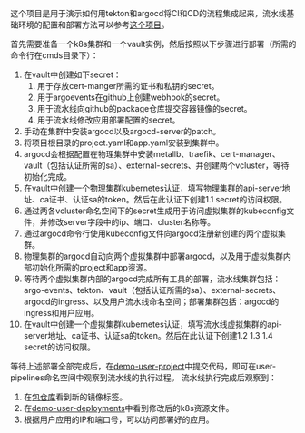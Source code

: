 这个项目是用于演示如何用tekton和argocd将CI和CD的流程集成起来，流水线基础环境的配置和部署方法可以参考[这个项目](https://github.com/lanbingcloud/demo-pipeline-argoevents-tekton)。

首先需要准备一个k8s集群和一个vault实例，然后按照以下步骤进行部署（所需的命令行在cmds目录下）：

1. 在vault中创建如下secret：
   1) 用于存放cert-manger所需的证书和私钥的secret。
   2) 用于argoevents在github上创建webhook的secret。
   3) 用于流水线向github的package仓库提交容器镜像的secret。
   4) 用于流水线修改应用部署配置的secret。
2. 手动在集群中安装argocd以及argocd-server的patch。
3. 将项目根目录的project.yaml和app.yaml安装到集群中。
4. argocd会根据配置在物理集群中安装metallb、traefik、cert-manager、vault（包括认证所需的sa）、external-secrets、并创建两个vcluster，等待初始化完成。
5. 在vault中创建一个物理集群kubernetes认证，填写物理集群的api-server地址、ca证书、认证sa的token。然后在此认证下创建1.1 secret的访问权限。
6. 通过两各vcluster命名空间下的secret生成用于访问虚拟集群的kubeconfig文件，并修改server字段中的ip、端口、cluster名称等。
7. 通过argocd命令行使用kubeconfig文件向argocd注册新创建的两个虚拟集群。
8. 物理集群的argocd自动向两个虚拟集群中部署argocd，以及用于虚拟集群内部初始化所需的project和app资源。
9. 等待两个虚拟集群内部的argocd完成所有工具的部署，流水线集群包括：argo-events、tekton、vault（包括认证所需的sa）、external-secrets、argocd的ingress、以及用户流水线命名空间；部署集群包括：argocd的ingress和用户应用。
10. 在vault中创建一个虚拟集群kubernetes认证，填写流水线虚拟集群的api-server地址、ca证书、认证sa的token。然后在此认证下创建1.2 1.3 1.4 secret的访问权限。

等待上述部署全部完成后，在[demo-user-project](https://github.com/lanbingcloud/demo-user-project)中提交代码，即可在user-pipelines命名空间中观察到流水线的执行过程。
流水线执行完成后观察到：
1. 在[包仓库](https://github.com/orgs/lanbingcloud/packages)看到新的镜像标签。
2. 在[demo-user-deployments](https://github.com/lanbingcloud/demo-user-deployments)中看到修改后的k8s资源文件。
3. 根据用户应用的IP和端口号，可以访问部署好的应用。